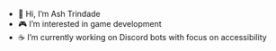 - 👋 Hi, I’m Ash Trindade
- 🎮 I’m interested in game development 
- ☕ I’m currently working on Discord bots with focus on accessibility

<!---
ashtrindade/ashtrindade is a ✨ special ✨ repository because its `README.md` (this file) appears on your GitHub profile.
You can click the Preview link to take a look at your changes.
--->
